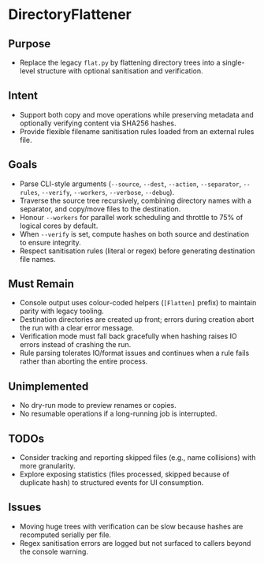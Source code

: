 # DirectoryFlattener

## Purpose
- Replace the legacy `flat.py` by flattening directory trees into a single-level structure with optional sanitisation and verification.

## Intent
- Support both copy and move operations while preserving metadata and optionally verifying content via SHA256 hashes.
- Provide flexible filename sanitisation rules loaded from an external rules file.

## Goals
- Parse CLI-style arguments (`--source`, `--dest`, `--action`, `--separator`, `--rules`, `--verify`, `--workers`, `--verbose`, `--debug`).
- Traverse the source tree recursively, combining directory names with a separator, and copy/move files to the destination.
- Honour `--workers` for parallel work scheduling and throttle to 75% of logical cores by default.
- When `--verify` is set, compute hashes on both source and destination to ensure integrity.
- Respect sanitisation rules (literal or regex) before generating destination file names.

## Must Remain
- Console output uses colour-coded helpers (`[Flatten]` prefix) to maintain parity with legacy tooling.
- Destination directories are created up front; errors during creation abort the run with a clear error message.
- Verification mode must fall back gracefully when hashing raises IO errors instead of crashing the run.
- Rule parsing tolerates IO/format issues and continues when a rule fails rather than aborting the entire process.

## Unimplemented
- No dry-run mode to preview renames or copies.
- No resumable operations if a long-running job is interrupted.

## TODOs
- Consider tracking and reporting skipped files (e.g., name collisions) with more granularity.
- Explore exposing statistics (files processed, skipped because of duplicate hash) to structured events for UI consumption.

## Issues
- Moving huge trees with verification can be slow because hashes are recomputed serially per file.
- Regex sanitisation errors are logged but not surfaced to callers beyond the console warning.
